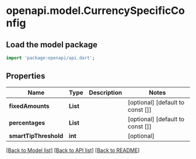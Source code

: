 # openapi.model.CurrencySpecificConfig

## Load the model package
```dart
import 'package:openapi/api.dart';
```

## Properties
Name | Type | Description | Notes
------------ | ------------- | ------------- | -------------
**fixedAmounts** | **List<int>** |  | [optional] [default to const []]
**percentages** | **List<int>** |  | [optional] [default to const []]
**smartTipThreshold** | **int** |  | [optional] 

[[Back to Model list]](../README.md#documentation-for-models) [[Back to API list]](../README.md#documentation-for-api-endpoints) [[Back to README]](../README.md)


